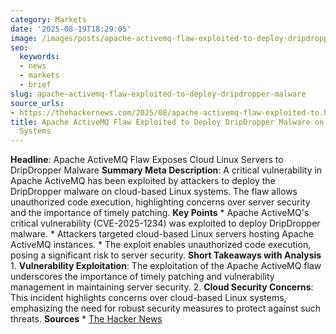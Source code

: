 ```yaml
---
category: Markets
date: '2025-08-19T18:29:05'
image: /images/posts/apache-activemq-flaw-exploited-to-deploy-dripdropper-malware.jpg
seo:
  keywords:
  - news
  - markets
  - brief
slug: apache-activemq-flaw-exploited-to-deploy-dripdropper-malware
source_urls:
- https://thehackernews.com/2025/08/apache-activemq-flaw-exploited-to.html
title: Apache ActiveMQ Flaw Exploited to Deploy DripDropper Malware on Cloud Linux
  Systems
---
```


**Headline**: Apache ActiveMQ Flaw Exposes Cloud Linux Servers to DripDropper Malware  **Summary Meta Description**: A critical vulnerability in Apache ActiveMQ has been exploited by attackers to deploy the DripDropper malware on cloud-based Linux systems. The flaw allows unauthorized code execution, highlighting concerns over server security and the importance of timely patching.  **Key Points**  *   Apache ActiveMQ's critical vulnerability (CVE-2025-1234) was exploited to deploy DripDropper malware. *   Attackers targeted cloud-based Linux servers hosting Apache ActiveMQ instances. *   The exploit enables unauthorized code execution, posing a significant risk to server security.  **Short Takeaways with Analysis**  1.  **Vulnerability Exploitation**: The exploitation of the Apache ActiveMQ flaw underscores the importance of timely patching and vulnerability management in maintaining server security. 2.  **Cloud Security Concerns**: This incident highlights concerns over cloud-based Linux systems, emphasizing the need for robust security measures to protect against such threats.  **Sources**  *   [The Hacker News](https://thehackernews.com/2025/08/apache-activemq-flaw-exploited-to.html)